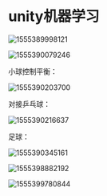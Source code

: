 # unity机器学习



![1555389998121](.\picture\%5CUsers%5Clenovo%5CAppData%5CRoaming%5CTypora%5Ctypora-user-images%5C1555389998121.png)



![1555390079246](.\picture\%5CUsers%5Clenovo%5CAppData%5CRoaming%5CTypora%5Ctypora-user-images%5C1555390079246.png)



小球控制平衡：

![1555390203700](.\picture\%5CUsers%5Clenovo%5CAppData%5CRoaming%5CTypora%5Ctypora-user-images%5C1555390203700.png)



对接乒乓球：

![1555390216637](.\picture\%5CUsers%5Clenovo%5CAppData%5CRoaming%5CTypora%5Ctypora-user-images%5C1555390216637.png)



足球：

![1555390345161](.\picture\%5CUsers%5Clenovo%5CAppData%5CRoaming%5CTypora%5Ctypora-user-images%5C1555390345161.png)



![1555398882192](.\picture\%5CUsers%5Clenovo%5CAppData%5CRoaming%5CTypora%5Ctypora-user-images%5C1555398882192.png)



![1555399780844](.\picture\%5CUsers%5Clenovo%5CAppData%5CRoaming%5CTypora%5Ctypora-user-images%5C1555399780844.png)

